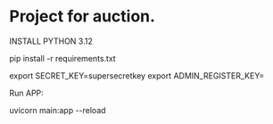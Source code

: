 # Project for auction.

INSTALL PYTHON 3.12

pip install -r requirements.txt

export SECRET_KEY=supersecretkey
export ADMIN_REGISTER_KEY=

Run APP:

uvicorn main:app --reload